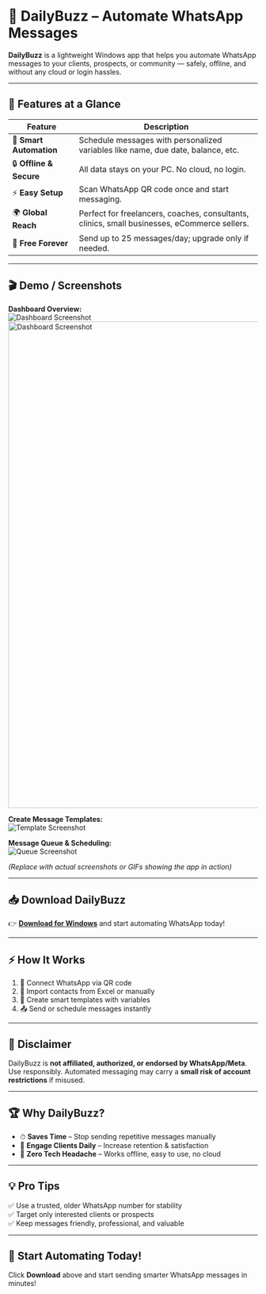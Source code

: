 # 🚀 DailyBuzz – Automate WhatsApp Messages

**DailyBuzz** is a lightweight Windows app that helps you automate WhatsApp messages to your clients, prospects, or community — safely, offline, and without any cloud or login hassles.

---

## 🌟 Features at a Glance

| Feature              | Description |
|----------------------|-------------|
| 📅 **Smart Automation** | Schedule messages with personalized variables like name, due date, balance, etc. |
| 🔒 **Offline & Secure** | All data stays on your PC. No cloud, no login. |
| ⚡ **Easy Setup**       | Scan WhatsApp QR code once and start messaging. |
| 🌍 **Global Reach**     | Perfect for freelancers, coaches, consultants, clinics, small businesses, eCommerce sellers. |
| 🎁 **Free Forever**     | Send up to 25 messages/day; upgrade only if needed. |

---

## 🎬 Demo / Screenshots

**Dashboard Overview:**  
![Dashboard Screenshot](./screenshots/dashboard.png)<img width="1893" height="981" alt="Dashboard Screenshot" src="https://github.com/user-attachments/assets/bf566064-73d1-4fd1-9ab0-3f39ce501bbd" />


**Create Message Templates:**  
![Template Screenshot](./screenshots/template.png)

**Message Queue & Scheduling:**  
![Queue Screenshot](./screenshots/queue.png)

*(Replace with actual screenshots or GIFs showing the app in action)*

---

## 📥 Download DailyBuzz

👉 [**Download for Windows**](./DailyBuzz.exe) and start automating WhatsApp today!

---

## ⚡ How It Works

1. 🔗 Connect WhatsApp via QR code  
2. 👥 Import contacts from Excel or manually  
3. 📝 Create smart templates with variables  
4. 📤 Send or schedule messages instantly  

---

## 🔔 Disclaimer

DailyBuzz is **not affiliated, authorized, or endorsed by WhatsApp/Meta**.  
Use responsibly. Automated messaging may carry a **small risk of account restrictions** if misused.

---

## 🏆 Why DailyBuzz?

- ⏱ **Saves Time** – Stop sending repetitive messages manually  
- 💬 **Engage Clients Daily** – Increase retention & satisfaction  
- 🚀 **Zero Tech Headache** – Works offline, easy to use, no cloud  

---

## 💡 Pro Tips

✅ Use a trusted, older WhatsApp number for stability  
✅ Target only interested clients or prospects  
✅ Keep messages friendly, professional, and valuable  

---

## 🎉 Start Automating Today!

Click **Download** above and start sending smarter WhatsApp messages in minutes!  
